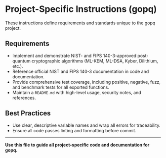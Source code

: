 # Project-Specific Instructions (gopq)

These instructions define requirements and standards unique to the gopq project.

## Requirements
- Implement and demonstrate NIST- and FIPS 140-3-approved post-quantum cryptographic algorithms (ML-KEM, ML-DSA, Kyber, Dilithium, etc.).
- Reference official NIST and FIPS 140-3 documentation in code and documentation.
- Provide comprehensive test coverage, including positive, negative, fuzz, and benchmark tests for all exported functions.
- Maintain a `README.md` with high-level usage, security notes, and references.

## Best Practices
- Use clear, descriptive variable names and wrap all errors for traceability.
- Ensure all code passes linting and formatting before commit.

---

**Use this file to guide all project-specific code and documentation for gopq.**
